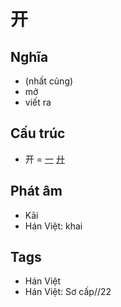 # 开

## Nghĩa

* (nhất củng)
* mở
* viết ra

## Cấu trúc
* 开 = [一](一.md) [廾](廾.md)

## Phát âm

* Kāi
* Hán Việt: khai

## Tags
* Hán Việt
* Hán Việt: Sơ cấp//22

<script>window.HANZI_FIELD='开';</script>
